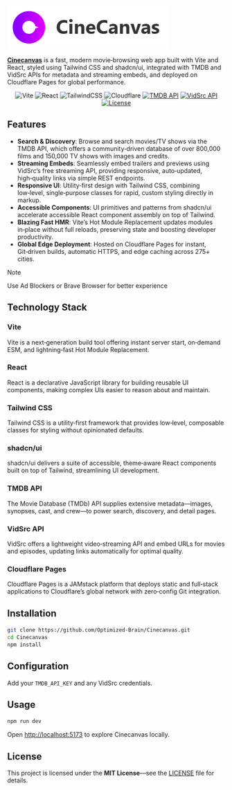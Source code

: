 
<img src="./src/assets/CineCanvas_white_bg.png" alt="CineCanvas Logo"/> 





[**Cinecanvas**](https://cinecanvas.pages.dev/)
 is a fast, modern movie‑browsing web app built with Vite and React, styled using Tailwind CSS and shadcn/ui, integrated with TMDB and VidSrc APIs for metadata and streaming embeds, and deployed on Cloudflare Pages for global performance.
<p align="center">
  <img src="https://img.shields.io/badge/vite-%23646CFF.svg?style=for-the-badge&logo=vite&logoColor=white" alt="Vite"/> 
  <img src="https://img.shields.io/badge/react-%2320232a.svg?style=for-the-badge&logo=react&logoColor=%2361DAFB" alt="React"/> 
  <img src="https://img.shields.io/badge/tailwindcss-%2338B2AC.svg?style=for-the-badge&logo=tailwind-css&logoColor=white" alt="TailwindCSS"/> 
  <img src="https://img.shields.io/badge/Cloudflare-F38020?style=for-the-badge&logo=Cloudflare&logoColor=white" alt="Cloudflare"/> 
  <a href="https://developers.themoviedb.org/4/"><img src="https://img.shields.io/badge/TMDB_API-v4-blue?logo=themoviedatabase&logoColor=fff" alt="TMDB API"/></a> 
  <a href="https://vidsrc.icu/"><img src="https://img.shields.io/badge/VidSrc-Embed%20Streaming-informational" alt="VidSrc API"/></a> 
  <a href="LICENSE"><img src="https://img.shields.io/badge/License-MIT-yellow?logo=mit&logoColor=000" alt="License"/></a>
</p>


## Features  
- **Search & Discovery**: Browse and search movies/TV shows via the TMDB API, which offers a community‑driven database of over 800,000 films and 150,000 TV shows with images and credits. 
- **Streaming Embeds**: Seamlessly embed trailers and previews using VidSrc’s free streaming API, providing responsive, auto‑updated, high‑quality links via simple REST endpoints.  
- **Responsive UI**: Utility‑first design with Tailwind CSS, combining low‑level, single‑purpose classes for rapid, custom styling directly in markup.  
- **Accessible Components**: UI primitives and patterns from shadcn/ui accelerate accessible React component assembly on top of Tailwind.  
- **Blazing Fast HMR**: Vite’s Hot Module Replacement updates modules in‑place without full reloads, preserving state and boosting developer productivity.  
- **Global Edge Deployment**: Hosted on Cloudflare Pages for instant, Git‑driven builds, automatic HTTPS, and edge caching across 275+ cities.  


> [!NOTE]
> Use Ad Blockers or Brave Browser for better experience

## Technology Stack  

### Vite  
Vite is a next‑generation build tool offering instant server start, on‑demand ESM, and lightning‑fast Hot Module Replacement.  

### React  
React is a declarative JavaScript library for building reusable UI components, making complex UIs easier to reason about and maintain.  

### Tailwind CSS  
Tailwind CSS is a utility‑first framework that provides low‑level, composable classes for styling without opinionated defaults.  

### shadcn/ui  
shadcn/ui delivers a suite of accessible, theme‑aware React components built on top of Tailwind, streamlining UI development.  

### TMDB API  
The Movie Database (TMDb) API supplies extensive metadata—images, synopses, cast, and crew—to power search, discovery, and detail pages.  

### VidSrc API  
VidSrc offers a lightweight video‑streaming API and embed URLs for movies and episodes, updating links automatically for optimal quality.  

### Cloudflare Pages  
Cloudflare Pages is a JAMstack platform that deploys static and full‑stack applications to Cloudflare’s global network with zero‑config Git integration.  


## Installation  
```bash
git clone https://github.com/Optimized-Brain/Cinecanvas.git  
cd Cinecanvas  
npm install  
```  

## Configuration   
  Add your `TMDB_API_KEY` and any VidSrc credentials.  

## Usage  
```bash
npm run dev
```  
Open [http://localhost:5173](http://localhost:5173) to explore Cinecanvas locally.   

## License  
This project is licensed under the **MIT License**—see the [LICENSE](LICENSE) file for details.  

